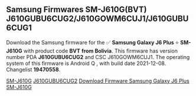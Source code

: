 <h2>Samsung Firmwares SM-J610G(BVT) J610GUBU6CUG2/J610GOWM6CUJ1/J610GUBU6CUG1</h2>
Download the Samsung firmware for the ✅ <strong>Samsung Galaxy J6 Plus </strong> ⭐ <strong>SM-J610G</strong> with product code <strong>BVT</strong> <strong> from Bolivia</strong>. This firmware has version number PDA <strong>J610GUBU6CUG2</strong> and CSC J610GOWM6CUJ1. The operating system of this firmware is Android Q , with build date 2021-12-08. Changelist <strong>19470558</strong>.


[SM-J610G](https://samfirm.shop/samsung/model/SM-J610G)
[J610GUBU6CUG2](https://samfirm.shop/samsung/pda/J610GUBU6CUG2)
[Download Firmware Samsung Galaxy J6 Plus SM-J610G](https://samfirm.shop/samsung/firmware/481091)
